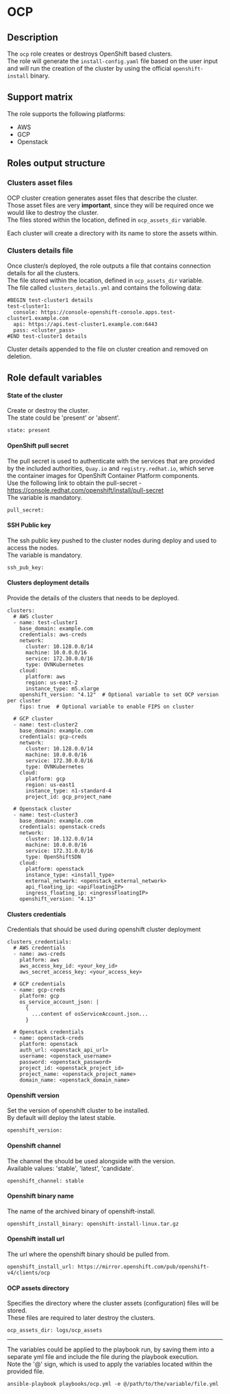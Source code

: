 # OCP

## Description
The `ocp` role creates or destroys OpenShift based clusters.  
The role will generate the `install-config.yaml` file based on the user input and will run the creation of the cluster by using the official `openshift-install` binary.

## Support matrix
The role supports the following platforms:
* AWS
* GCP
* Openstack

## Roles output structure
### Clusters asset files
OCP cluster creation generates asset files that describe the cluster.  
Those asset files are very **important**, since they will be required once we would like to destroy the cluster.  
The files stored within the location, defined in `ocp_assets_dir` variable.

Each cluster will create a directory with its name to store the assets within.

### Clusters details file
Once cluster/s deployed, the role outputs a file that contains connection details for all the clusters.  
The file stored within the location, defined in `ocp_assets_dir` variable.  
The file called `clusters_details.yml` and contains the following data:
```
#BEGIN test-cluster1 details
test-cluster1:
  console: https://console-openshift-console.apps.test-cluster1.example.com
  api: https://api.test-cluster1.example.com:6443
  pass: <cluster_pass>
#END test-cluster1 details
```
Cluster details appended to the file on cluster creation and removed on deletion.

## Role default variables
#### State of the cluster
Create or destroy the cluster.  
The state could be 'present' or 'absent'.
```
state: present
```

#### OpenShift pull secret
The pull secret is used to authenticate with the services that are provided by the included authorities, `Quay.io` and `registry.redhat.io`, which serve the container images for OpenShift Container Platform components.  
Use the following link to obtain the pull-secret - https://console.redhat.com/openshift/install/pull-secret  
The variable is mandatory.
```
pull_secret:
```

#### SSH Public key
The ssh public key pushed to the cluster nodes during deploy and used to access the nodes.  
The variable is mandatory.
```
ssh_pub_key:
```

#### Clusters deployment details
Provide the details of the clusters that needs to be deployed.
```
clusters:
  # AWS cluster
  - name: test-cluster1
    base_domain: example.com
    credentials: aws-creds
    network:
      cluster: 10.128.0.0/14
      machine: 10.0.0.0/16
      service: 172.30.0.0/16
      type: OVNKubernetes
    cloud:
      platform: aws
      region: us-east-2
      instance_type: m5.xlarge
    openshift_version: "4.12"  # Optional variable to set OCP version per cluster
    fips: true  # Optional variable to enable FIPS on cluster

  # GCP cluster
  - name: test-cluster2
    base_domain: example.com
    credentials: gcp-creds
    network:
      cluster: 10.128.0.0/14
      machine: 10.0.0.0/16
      service: 172.30.0.0/16
      type: OVNKubernetes
    cloud:
      platform: gcp
      region: us-east1
      instance_type: n1-standard-4
      project_id: gcp_project_name

  # Openstack cluster
  - name: test-cluster3
    base_domain: example.com
    credentials: openstack-creds
    network:
      cluster: 10.132.0.0/14
      machine: 10.0.0.0/16
      service: 172.31.0.0/16
      type: OpenShiftSDN
    cloud:
      platform: openstack
      instance_type: <install_type>
      external_network: <openstack_external_network>
      api_floating_ip: <apiFloatingIP>
      ingress_floating_ip: <ingressFloatingIP>
    openshift_version: "4.13"
```

#### Clusters credentials
Credentials that should be used during openshift cluster deployment
```
clusters_credentials:
  # AWS credentials
  - name: aws-creds
    platform: aws
    aws_access_key_id: <your_key_id>
    aws_secret_access_key: <your_access_key>

  # GCP credentials
  - name: gcp-creds
    platform: gcp
    os_service_account_json: |
      {
        ...content of osServiceAccount.json...
      }

  # Openstack credentials
  - name: openstack-creds
    platform: openstack
    auth_url: <openstack_api_url>
    username: <openstack_username>
    password: <openstack_password>
    project_id: <openstack_project_id>
    project_name: <openstack_project_name>
    domain_name: <openstack_domain_name>
```

#### Openshift version
Set the version of openshift cluster to be installed.  
By default will deploy the latest stable.
```
openshift_version:
```

#### Openshift channel
The channel the should be used alongside with the version.  
Available values: 'stable', 'latest', 'candidate'.
```
openshift_channel: stable
```

#### Openshift binary name
The name of the archived binary of openshift-install.
```
openshift_install_binary: openshift-install-linux.tar.gz
```

#### Openshift install url
The url where the openshift binary should be pulled from.
```
openshift_install_url: https://mirror.openshift.com/pub/openshift-v4/clients/ocp
```

#### OCP assets directory
Specifies the directory where the cluster assets (configuration) files will be stored.  
These files are required to later destroy the clusters.  
```
ocp_assets_dir: logs/ocp_assets
```

***
The variables could be applied to the playbook run, by saving them into a separate yml file and include the file during the playbook execution.  
Note the '@' sign, which is used to apply the variables located within the provided file.

```
ansible-playbook playbooks/ocp.yml -e @/path/to/the/variable/file.yml
```
